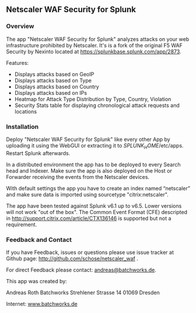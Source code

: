 ## Netscaler WAF Security for Splunk ##

### Overview ###

The app "Netscaler WAF Security for Splunk" analyzes attacks on your web infrastructure prohibited by Netscaler. It's is a fork of the original F5 WAF Security by Nexinto located at https://splunkbase.splunk.com/app/2873.

Features:

- Displays attacks based on GeoIP
- Displays attacks based on Type
- Displays attacks based on Country
- Displays attacks based on IPs
- Heatmap for Attack Type Distribution by Type, Country, Violation
- Security Stats table for displaying chronological attack requests and locations

### Installation ###

Deploy "Netscaler WAF Security for Splunk" like every other App by uploading  it using the WebGUI or extracting it to $SPLUNK_HOME$/etc/apps. 
Restart Splunk afterwards.

In a distributed environment the app has to be deployed to every Search head and Indexer. Make sure the app is also deployed on the Host or 
Forwarder receiving the events from the Netscaler devices. 

With default settings the app you have to create an index named “netscaler” and make sure data is imported using sourcetype "citrix:netscaler". 

The app have been tested against Splunk v6.1 up to v6.5. Lower versions will not work "out of the box". The Common Event Format (CFE) descripted in http://support.citrix.com/article/CTX136146
is supported but not a requirement. 

### Feedback and Contact ###

If you have Feedback, issues or questions please use issue tracker at Github page: http://github.com/schose/netscaler_waf .

For direct Feedback please contact: andreas@batchworks.de. 

This app was created by:

Andreas Roth
Batchworks
Strehlener Strasse 14
01069 Dresden

Internet: www.batchworks.de
